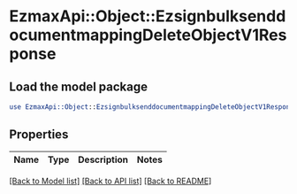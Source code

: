 # EzmaxApi::Object::EzsignbulksenddocumentmappingDeleteObjectV1Response

## Load the model package
```perl
use EzmaxApi::Object::EzsignbulksenddocumentmappingDeleteObjectV1Response;
```

## Properties
Name | Type | Description | Notes
------------ | ------------- | ------------- | -------------

[[Back to Model list]](../README.md#documentation-for-models) [[Back to API list]](../README.md#documentation-for-api-endpoints) [[Back to README]](../README.md)


